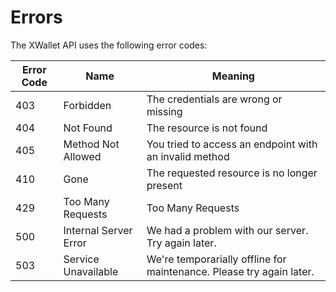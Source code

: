 # Errors


The XWallet API uses the following error codes:


Error Code | Name | Meaning
---------- | ------- | -------
403 | Forbidden | The credentials are wrong or missing
404 | Not Found | The resource is not found
405 | Method Not Allowed | You tried to access an endpoint with an invalid method
410 | Gone | The requested resource is no longer present
429 | Too Many Requests | Too Many Requests
500 | Internal Server Error | We had a problem with our server. Try again later.
503 | Service Unavailable | We're temporarially offline for maintenance. Please try again later.
